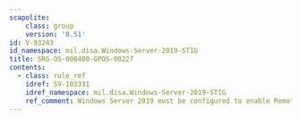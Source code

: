 ```yaml
---
scapolite:
    class: group
    version: '0.51'
id: V-93243
id_namespace: mil.disa.Windows-Server-2019-STIG
title: SRG-OS-000480-GPOS-00227
contents:
  - class: rule_ref
    idref: SV-103331
    idref_namespace: mil.disa.Windows-Server-2019-STIG
    ref_comment: Windows Server 2019 must be configured to enable Remote hos ...
---
```


